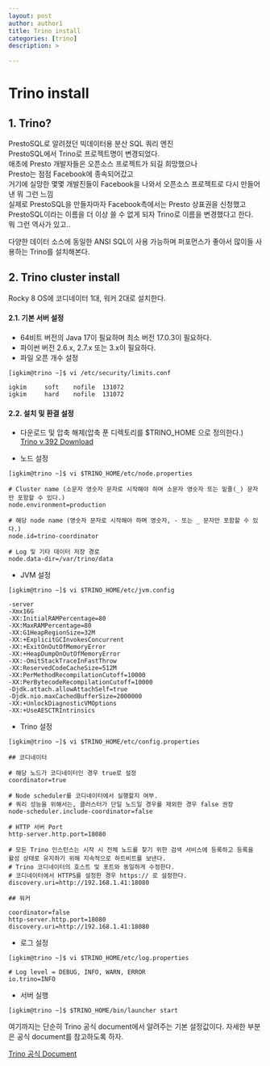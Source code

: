 ```yaml
---
layout: post
author: author1
title: Trino install
categories: [trino]
description: >
  
---
```


# Trino install

## 1. Trino?

PrestoSQL로 알려졌던 빅데이터용 분산 SQL 쿼리 엔진  
PrestoSQL에서 Trino로 프로젝트명이 변경되었다.  
애초에 Presto 개발자들은 오픈소스 프로젝트가 되길 희망했으나  
Presto는 점점 Facebook에 종속되어갔고  
거기에 실망한 몇몇 개발진들이 Facebook을 나와서 오픈소스 프로젝트로 다시 만들어낸 뭐 그런 느낌  
실제로 PrestoSQL을 만들자마자 Facebook측에서는 Presto 상표권을 신청했고
PrestoSQL이라는 이름을 더 이상 쓸 수 없게 되자 Trino로 이름을 변경했다고 한다.  
뭐 그런 역사가 있고..

다양한 데이터 소스에 동일한 ANSI SQL이 사용 가능하며 퍼포먼스가 좋아서 많이들 사용하는 Trino를 설치해본다.

## 2. Trino cluster install

Rocky 8 OS에 코디네이터 1대, 워커 2대로 설치한다.

#### 2.1. 기본 서버 설정

* 64비트 버전의 Java 17이 필요하며 최소 버전 17.0.3이 필요하다.
* 파이썬 버전 2.6.x, 2.7.x 또는 3.x이 필요하다.
* 파일 오픈 개수 설정

~~~shell
[igkim@trino ~]$ vi /etc/security/limits.conf
~~~

~~~shell
igkim     soft    nofile  131072
igkim     hard    nofile  131072
~~~

#### 2.2. 설치 및 환결 설정

* 다운로드 및 압축 해제(압축 푼 디렉토리를 $TRINO_HOME 으로 정의한다.)  
[Trino v.392 Download](https://repo1.maven.org/maven2/io/trino/trino-server/392/trino-server-392.tar.gz)

* 노드 설정

~~~shell
[igkim@trino ~]$ vi $TRINO_HOME/etc/node.properties
~~~  

~~~shell
# Cluster name (소문자 영숫자 문자로 시작해야 하며 소문자 영숫자 또는 밑줄(_) 문자만 포함할 수 있다.)
node.environment=production

# 해당 node name (영숫자 문자로 시작해야 하며 영숫자, - 또는 _ 문자만 포함할 수 있다.)
node.id=trino-coordinator

# Log 및 기타 데이터 저장 경로
node.data-dir=/var/trino/data
~~~

* JVM 설정

~~~shell
[igkim@trino ~]$ vi $TRINO_HOME/etc/jvm.config
~~~

~~~shell
-server
-Xmx16G
-XX:InitialRAMPercentage=80
-XX:MaxRAMPercentage=80
-XX:G1HeapRegionSize=32M
-XX:+ExplicitGCInvokesConcurrent
-XX:+ExitOnOutOfMemoryError
-XX:+HeapDumpOnOutOfMemoryError
-XX:-OmitStackTraceInFastThrow
-XX:ReservedCodeCacheSize=512M
-XX:PerMethodRecompilationCutoff=10000
-XX:PerBytecodeRecompilationCutoff=10000
-Djdk.attach.allowAttachSelf=true
-Djdk.nio.maxCachedBufferSize=2000000
-XX:+UnlockDiagnosticVMOptions
-XX:+UseAESCTRIntrinsics
~~~

* Trino 설정

~~~shell
[igkim@trino ~]$ vi $TRINO_HOME/etc/config.properties
~~~

~~~shell
## 코디네이터

# 해당 노드가 코디네이터인 경우 true로 설정
coordinator=true

# Node scheduler를 코디네이터에서 실행할지 여부.
# 쿼리 성능을 위해서는, 클러스터가 단일 노드일 경우를 제외한 경우 false 권장
node-scheduler.include-coordinator=false

# HTTP 서버 Port
http-server.http.port=18080

# 모든 Trino 인스턴스는 시작 시 전체 노드를 찾기 위한 검색 서비스에 등록하고 등록을 활성 상태로 유지하기 위해 지속적으로 하트비트를 보낸다. 
# Trino 코디네이터의 호스트 및 포트와 동일하게 수정한다. 
# 코디네이터에서 HTTPS를 설정한 경우 https:// 로 설정한다.
discovery.uri=http://192.168.1.41:18080
~~~

~~~shell
## 워커

coordinator=false
http-server.http.port=18080
discovery.uri=http://192.168.1.41:18080
~~~

* 로그 설정

~~~shell
[igkim@trino ~]$ vi $TRINO_HOME/etc/log.properties
~~~

~~~shell
# Log level = DEBUG, INFO, WARN, ERROR
io.trino=INFO
~~~

* 서버 실행

~~~shell
[igkim@trino ~]$ $TRINO_HOME/bin/launcher start
~~~

여기까지는 단순히 Trino 공식 document에서 알려주는 기본 설정값이다.
자세한 부분은 공식 document를 참고하도록 하자.

[Trino 공식 Document](https://trino.io/docs/current/index.html)







